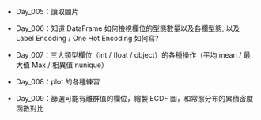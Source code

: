 - Day_005：讀取圖片

- Day_006：知道 DataFrame 如何檢視欄位的型態數量以及各欄型態, 以及 Label Encoding / One Hot Encoding 如何寫?

- Day_007：三大類型欄位（int / float / object）的各種操作（平均 mean / 最大值 Max / 相異值 nunique）
- Day_008：plot 的各種練習
- Day_009：篩選可能有離群值的欄位，繪製 ECDF 圖，和常態分布的累積密度函數對比
